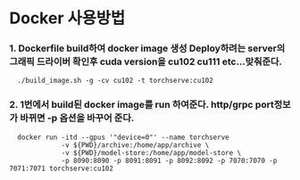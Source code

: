# Docker 사용방법

### 1. Dockerfile build하여 docker image 생성 Deploy하려는 server의 그래픽 드라이버 확인후 cuda version을 cu102 cu111 etc...맞춰준다.
```
  ./build_image.sh -g -cv cu102 -t torchserve:cu102
```

### 2. 1번에서 build된 docker image를 run 하여준다. http/grpc port정보가 바뀌면 -p 옵션을 바꾸어 준다.
```
  docker run -itd --gpus '"device=0"' --name torchserve 
             -v ${PWD}/archive:/home/app/archive \
             -v ${PWD}/model-store:/home/app/model-store \
             -p 8090:8090 -p 8091:8091 -p 8092:8092 -p 7070:7070 -p 7071:7071 torchserve:cu102
```
